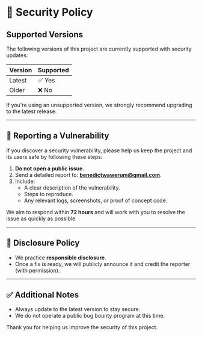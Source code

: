 # 🔐 Security Policy

## Supported Versions

The following versions of this project are currently supported with security updates:

| Version | Supported          |
| ------- | ------------------ |
| Latest  | ✅ Yes             |
| Older   | ❌ No              |

If you're using an unsupported version, we strongly recommend upgrading to the latest release.

---

## 📣 Reporting a Vulnerability

If you discover a security vulnerability, please help us keep the project and its users safe by following these steps:

1. **Do not open a public issue.**
2. Send a detailed report to: **benedictwawerum@gmail.com**.
3. Include:
   - A clear description of the vulnerability.
   - Steps to reproduce.
   - Any relevant logs, screenshots, or proof of concept code.

We aim to respond within **72 hours** and will work with you to resolve the issue as quickly as possible.

---

## 🧠 Disclosure Policy

- We practice **responsible disclosure**.
- Once a fix is ready, we will publicly announce it and credit the reporter (with permission).

---

## ✅ Additional Notes

- Always update to the latest version to stay secure.
- We do not operate a public bug bounty program at this time.

Thank you for helping us improve the security of this project.
